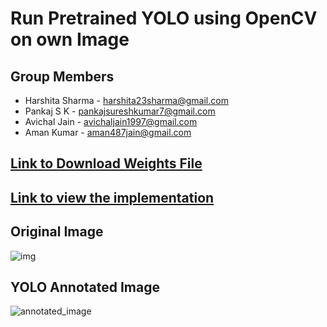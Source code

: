 # Run Pretrained YOLO using OpenCV on own Image

## Group Members
- Harshita Sharma - harshita23sharma@gmail.com
- Pankaj S K - pankajsureshkumar7@gmail.com
- Avichal Jain - avichaljain1997@gmail.com
- Aman Kumar - aman487jain@gmail.com

## [Link to Download Weights File](https://drive.google.com/file/d/1XNn-tpWgthHzZ2tOAtb4IyLjis6dmOAc/view?usp=sharing)

## [Link to view the implementation]()

## Original Image
![img](https://user-images.githubusercontent.com/46129975/126319016-638343c6-05be-4748-ad7b-114564bdcfca.jpeg)

## YOLO Annotated Image
![annotated_image](https://user-images.githubusercontent.com/46129975/126319049-16e29889-d230-471b-b231-805afe22da12.jpeg)
